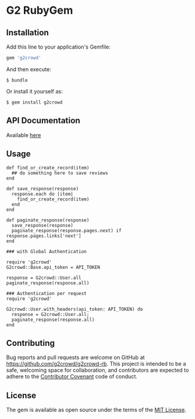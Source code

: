 # G2 RubyGem

## Installation

Add this line to your application's Gemfile:

```ruby
gem 'g2crowd'
```

And then execute:

    $ bundle

Or install it yourself as:

    $ gem install g2crowd

## API Documentation
Available [here](https://data.g2.com/api/docs)


## Usage

```
def find_or_create_record(item)
  ## do something here to save reviews
end

def save_response(response)
  response.each do |item|
    find_or_create_record(item)
  end
end

def paginate_response(response)
  save_response(response)
  paginate_response(response.pages.next) if response.pages.links['next']
end

### with Global Authentication

require 'g2crowd'
G2crowd::Base.api_token = API_TOKEN

response = G2crowd::User.all
paginate_response(response.all)

### Authentication per request
require 'g2crowd'

G2crowd::User.with_headers(api_token: API_TOKEN) do
  response = G2crowd::User.all;
  paginate_response(response.all)
end

```


## Contributing

Bug reports and pull requests are welcome on GitHub at https://github.com/g2crowd/g2crowd-rb. This project is intended to be a safe, welcoming space for collaboration, and contributors are expected to adhere to the [Contributor Covenant](http://contributor-covenant.org) code of conduct.


## License

The gem is available as open source under the terms of the [MIT License](http://opensource.org/licenses/MIT).

